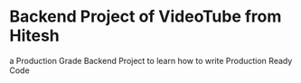 # Backend Project of VideoTube from Hitesh
a Production Grade Backend Project to learn how to write Production Ready Code